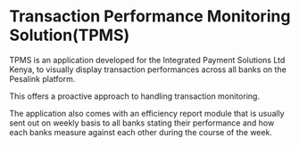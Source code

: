 # Transaction Performance Monitoring Solution(TPMS) 
<p>TPMS is an application developed for the Integrated Payment Solutions Ltd Kenya, to visually display transaction performances across all banks on the Pesalink platform.</p>
<p>This offers a proactive approach to handling transaction monitoring.</p>
<p>The application also comes with an efficiency report module that is usually sent out on weekly basis to all banks stating their performance and how each banks measure against each other during the course of the week.</p>
